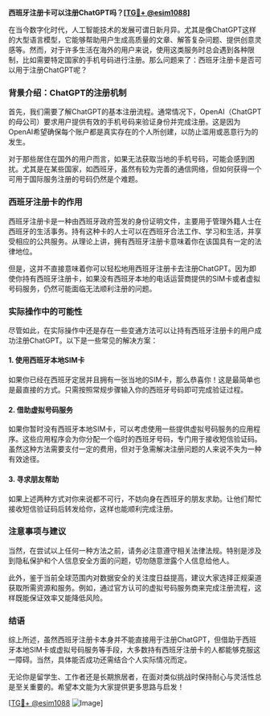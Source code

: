 **西班牙注册卡可以注册ChatGPT吗？[[TG💪+ @esim1088](https://t.me/s/esim1088)]**

在当今数字化时代，人工智能技术的发展可谓日新月异。尤其是像ChatGPT这样的大型语言模型，它能够帮助用户生成高质量的文章、解答复杂问题、提供创意灵感等。然而，对于许多生活在海外的用户来说，使用这类服务时总会遇到各种限制，比如需要特定国家的手机号码进行注册。那么问题来了：西班牙注册卡是否可以用于注册ChatGPT呢？

### 背景介绍：ChatGPT的注册机制

首先，我们需要了解ChatGPT的基本注册流程。通常情况下，OpenAI（ChatGPT的母公司）要求用户提供有效的手机号码来验证身份并完成注册。这是因为OpenAI希望确保每个账户都是真实存在的个人所创建，以防止滥用或恶意行为的发生。

对于那些居住在国外的用户而言，如果无法获取当地的手机号码，可能会感到困扰。尤其是在某些国家，如西班牙，虽然有较为完善的通信网络，但如何获得一个可用于国际服务注册的号码仍然是个难题。

### 西班牙注册卡的作用

西班牙注册卡是一种由西班牙政府签发的身份证明文件，主要用于管理外籍人士在西班牙的生活事务。持有这种卡的人士可以在西班牙合法工作、学习和生活，并享受相应的公共服务。从理论上讲，拥有西班牙注册卡意味着你在该国具有一定的法律地位。

但是，这并不直接意味着你可以轻松地用西班牙注册卡去注册ChatGPT。因为即使你持有西班牙注册卡，如果没有西班牙本地的电话运营商提供的SIM卡或者虚拟号码服务，仍然可能面临无法顺利注册的问题。

### 实际操作中的可能性

尽管如此，在实际操作中还是存在一些变通方法可以让持有西班牙注册卡的用户成功注册ChatGPT。以下是一些常见的解决方案：

#### 1. 使用西班牙本地SIM卡
如果你已经在西班牙定居并且拥有一张当地的SIM卡，那么恭喜你！这是最简单也是最直接的方式。只需按照常规步骤输入你的西班牙号码即可完成验证过程。

#### 2. 借助虚拟号码服务
如果你暂时没有西班牙本地SIM卡，可以考虑使用一些提供虚拟号码服务的应用程序。这些应用程序会为你分配一个临时的西班牙号码，专门用于接收短信验证码。虽然这种方法需要支付一定的费用，但对于急需解决注册问题的人来说不失为一种有效途径。

#### 3. 寻求朋友帮助
如果上述两种方式对你来说都不可行，不妨向身在西班牙的朋友求助。让他们帮忙接收短信验证码后转发给你，这样也能顺利完成注册。

### 注意事项与建议

当然，在尝试以上任何一种方法之前，请务必注意遵守相关法律法规。特别是涉及到隐私保护和个人信息安全方面的问题，切勿随意泄露个人信息给他人。

此外，鉴于当前全球范围内对数据安全的关注度日益提高，建议大家选择正规渠道获取所需资源和服务。例如，通过官方认可的虚拟号码服务商来完成注册流程，这样既能保证效率又能降低风险。

### 结语

综上所述，虽然西班牙注册卡本身并不能直接用于注册ChatGPT，但借助于西班牙本地SIM卡或虚拟号码服务等手段，大多数持有西班牙注册卡的人都能够克服这一障碍。当然，具体能否成功还需结合个人实际情况而定。

无论你是留学生、工作者还是长期旅居者，在面对类似挑战时保持耐心与灵活性总是至关重要的。希望本文能为大家提供更多思路与启发！

[[TG💪+ @esim1088](https://t.me/s/esim1088) ![Image](https://i.postimg.cc/4NQfJmqS/Snipaste-2025-05-13-00-14-12.png)]